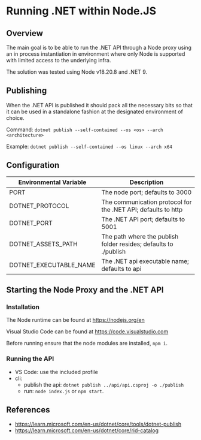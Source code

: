 # Running .NET within Node.JS

## Overview

The main goal is to be able to run the .NET API through a Node proxy using an in process instantiation in environment
where only Node is supported with limited access to the underlying infra.

The solution was tested using Node v18.20.8 and .NET 9.

## Publishing

When the .NET API is published it should pack all the necessary bits so that it can be used in a standalone fashion at
the designated environment of choice.

Command: `dotnet publish --self-contained --os <os> --arch <architecture>`

Example: `dotnet publish --self-contained --os linux --arch x64`

## Configuration

| Environmental Variable | Description                                                      |
|------------------------|------------------------------------------------------------------|
| PORT                   | The node port; defaults to 3000                                  |
| DOTNET_PROTOCOL        | The communication protocol for the .NET API; defaults to http    |
| DOTNET_PORT            | The .NET API port; defaults to 5001                              |
| DOTNET_ASSETS_PATH     | The path where the publish folder resides; defaults to ./publish |
| DOTNET_EXECUTABLE_NAME | The .NET api executable name; defaults to api                    |

## Starting the Node Proxy and the .NET API

### Installation

The Node runtime can be found at https://nodejs.org/en

Visual Studio Code can be found at https://code.visualstudio.com

Before running ensure that the node modules are installed, `npm i`.

### Running the API

- VS Code: use the included profile
- cli:
    - publish the api: `dotnet publish ../api/api.csproj -o ./publish`
    - run: `node index.js` or `npm start`.

## References

- https://learn.microsoft.com/en-us/dotnet/core/tools/dotnet-publish
- https://learn.microsoft.com/en-us/dotnet/core/rid-catalog
